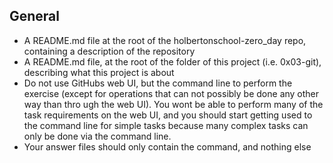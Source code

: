## General

* A README.md file at the root of the holbertonschool-zero_day repo, containing a description of the repository
* A README.md file, at the root of the folder of this project (i.e. 0x03-git), describing what this project is about
* Do not use GitHubs web UI, but the command line to perform the exercise (except for operations that can not possibly be done any other way than thro  ugh the web UI). You wont be able to perform many of the task requirements on the web UI, and you should start getting used to the command line for   simple tasks because many complex tasks can only be done via the command line.
* Your answer files should only contain the command, and nothing else

